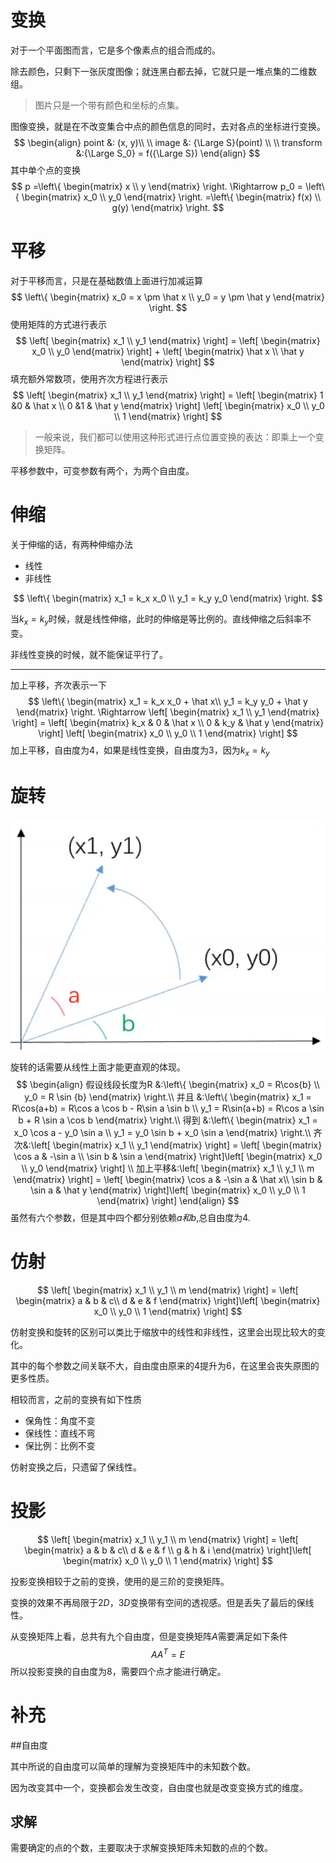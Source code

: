 # 变换

对于一个平面图而言，它是多个像素点的组合而成的。

除去颜色，只剩下一张灰度图像；就连黑白都去掉，它就只是一堆点集的二维数组。

> 图片只是一个带有颜色和坐标的点集。

图像变换，就是在不改变集合中点的颜色信息的同时，去对各点的坐标进行变换。
$$
\begin{align}
point &: (x, y)\\ \\
image &: {\Large S}(point) \\ \\
transform &:{\Large S_0} = f({\Large S})
\end{align}
$$
其中单个点的变换
$$
p =\left\{
\begin{matrix}
x \\ y
\end{matrix}
\right.
\Rightarrow 
p_0 = \left\{ 
\begin{matrix}
x_0 \\ 
y_0
\end{matrix}
\right.
=\left\{
\begin{matrix}
f(x) \\
g(y)
\end{matrix}
\right.
$$

# 平移

对于平移而言，只是在基础数值上面进行加减运算
$$
\left\{
\begin{matrix}
x_0 = x \pm \hat x \\
y_0 = y \pm \hat y
\end{matrix}
\right.
$$
使用矩阵的方式进行表示
$$
\left[
\begin{matrix}
x_1 \\ y_1
\end{matrix}
\right] = 
\left[
\begin{matrix}
x_0 \\ y_0
\end{matrix}
\right] +
\left[
\begin{matrix}
\hat x \\ \hat y
\end{matrix}
\right]
$$
填充额外常数项，使用齐次方程进行表示
$$
\left[
\begin{matrix}
x_1 \\ y_1
\end{matrix}
\right] = 
\left[
\begin{matrix}
1 &0  & \hat x \\
0 &1 & \hat y
\end{matrix}
\right]
\left[
\begin{matrix}
x_0 \\ y_0 \\ 1
\end{matrix}
\right]
$$

> 一般来说，我们都可以使用这种形式进行点位置变换的表达：即乘上一个变换矩阵。

平移参数中，可变参数有两个，为两个自由度。

# 伸缩

关于伸缩的话，有两种伸缩办法

- 线性
- 非线性

$$
\left\{
\begin{matrix}
x_1 = k_x x_0 \\ 
y_1 = k_y y_0
\end{matrix}
\right.
$$

当$k_x =k_y$时候，就是线性伸缩，此时的伸缩是等比例的。直线伸缩之后斜率不变。

非线性变换的时候，就不能保证平行了。

<hr>

加上平移，齐次表示一下
$$
\left\{
\begin{matrix}
x_1 = k_x x_0 + \hat x\\ 
y_1 = k_y y_0 + \hat y
\end{matrix}
\right.
\Rightarrow
\left[
\begin{matrix}
x_1 \\ y_1
\end{matrix}  
\right] = 
\left[
\begin{matrix}
k_x & 0 & \hat x \\
0 & k_y & \hat y
\end{matrix}
\right]
\left[
\begin{matrix}
x_0 \\ y_0 \\ 1
\end{matrix}
\right]
$$
加上平移，自由度为4，如果是线性变换，自由度为3，因为$k_x = k_y$

# 旋转

![1578320998850](pic\1578320998850.png)

旋转的话需要从线性上面才能更直观的体现。
$$
\begin{align}
假设线段长度为R &:\left\{
\begin{matrix}
x_0 = R\cos{b} \\
y_0 = R \sin {b}
\end{matrix}
\right.\\
并且 &:\left\{
\begin{matrix}
x_1 = R\cos(a+b) = R\cos a \cos b - R\sin a \sin b \\
y_1 = R\sin(a+b) = R\cos a \sin b + R \sin a \cos b
\end{matrix}
\right.\\
得到 &:\left\{
\begin{matrix}
x_1 = x_0 \cos a - y_0 \sin a \\
y_1 = y_0 \sin b + x_0 \sin a
\end{matrix}
\right.\\
齐次&:\left[
\begin{matrix}
x_1 \\ y_1
\end{matrix}
\right] = 
\left[
\begin{matrix}
\cos a & -\sin a \\ \sin b & \sin a
\end{matrix}
\right]\left[
\begin{matrix}
x_0 \\ y_0
\end{matrix}
\right] \\
加上平移&:\left[
\begin{matrix}
x_1 \\ y_1 \\ m
\end{matrix}
\right] = 
\left[
\begin{matrix}
\cos a & -\sin a & \hat x\\ \sin b & \sin a & \hat y
\end{matrix}
\right]\left[
\begin{matrix}
x_0 \\ y_0 \\ 1
\end{matrix}
\right] 
\end{align}
$$
虽然有六个参数，但是其中四个都分别依赖$a和b$,总自由度为4.

# 仿射

$$
\left[
\begin{matrix}
x_1 \\ y_1 \\ m
\end{matrix}
\right] = 
\left[
\begin{matrix}
a & b & c\\ d & e & f
\end{matrix}
\right]\left[
\begin{matrix}
x_0 \\ y_0 \\ 1
\end{matrix}
\right]
$$

仿射变换和旋转的区别可以类比于缩放中的线性和非线性，这里会出现比较大的变化。

其中的每个参数之间关联不大，自由度由原来的4提升为6，在这里会丧失原图的更多性质。

相较而言，之前的变换有如下性质

- 保角性：角度不变
- 保线性：直线不弯
- 保比例：比例不变

仿射变换之后，只遗留了保线性。

# 投影

$$
\left[
\begin{matrix}
x_1 \\ y_1 \\ m
\end{matrix}
\right] = 
\left[
\begin{matrix}
a & b & c\\ d & e & f \\ g & h & i
\end{matrix}
\right]\left[
\begin{matrix}
x_0 \\ y_0 \\ 1
\end{matrix}
\right]
$$



投影变换相较于之前的变换，使用的是三阶的变换矩阵。

变换的效果不再局限于$2D$，$3D$变换带有空间的透视感。但是丢失了最后的保线性。

从变换矩阵上看，总共有九个自由度，但是变换矩阵$A$需要满足如下条件
$$
A A^T = E
$$
所以投影变换的自由度为8，需要四个点才能进行确定。

# 补充

##自由度

其中所说的自由度可以简单的理解为变换矩阵中的未知数个数。

因为改变其中一个，变换都会发生改变，自由度也就是改变变换方式的维度。

## 求解

需要确定的点的个数，主要取决于求解变换矩阵未知数的点的个数。



# 